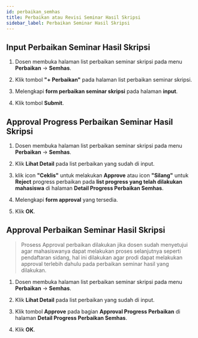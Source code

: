 ```yaml
---
id: perbaikan_semhas
title: Perbaikan atau Revisi Seminar Hasil Skripsi
sidebar_label: Perbaikan Seminar Hasil Skripsi
---
```


## Input Perbaikan Seminar Hasil Skripsi

1. Dosen membuka halaman list perbaikan seminar skripsi pada menu **Perbaikan** -> **Semhas**.

2. Klik tombol **"+ Perbaikan"** pada halaman list perbaikan seminar skripsi.

3. Melengkapi **form perbaikan seminar skripsi** pada halaman **input**.

4. Klik tombol **Submit**.

## Approval Progress Perbaikan Seminar Hasil Skripsi

1. Dosen membuka halaman list perbaikan seminar skripsi pada menu **Perbaikan** -> **Semhas**.

2. Klik **Lihat Detail** pada list perbaikan yang sudah di input.

3. klik icon **"Ceklis"** untuk melakukan **Approve** atau icon **"Silang"** untuk **Reject** progress perbaikan pada **list progress yang telah dilakukan mahasiswa** di halaman **Detail Progress Perbaikan Semhas**.

4. Melengkapi **form approval** yang tersedia.

5. Klik **OK**.

## Approval Perbaikan Seminar Hasil Skripsi

> Prosess Approval perbaikan dilakukan jika dosen sudah menyetujui agar mahasiswanya dapat melakukan proses selanjutnya seperti pendaftaran sidang, hal ini dilakukan agar prodi dapat melakukan approval terlebih dahulu pada perbaikan seminar hasil yang dilakukan.

1. Dosen membuka halaman list perbaikan seminar skripsi pada menu **Perbaikan** -> **Semhas**.

2. Klik **Lihat Detail** pada list perbaikan yang sudah di input.

3. Klik tombol **Approve** pada bagian **Approval Progress Perbaikan** di halaman **Detail Progress Perbaikan Semhas**.
4. Klik **OK**.
